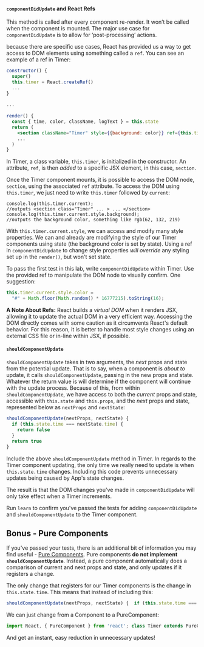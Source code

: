 #### `componentDidUpdate` and React Refs

This method is called after every component re-render. It won’t be called when the component is mounted. The major use case for `componentDidUpdate` is to allow for ‘post-processing’ actions.

because there are specific use cases, React has provided us a way to get access to DOM elements using something called a `ref`. You can see an example of a ref in Timer:

```jsx
constructor() {
  super()
  this.timer = React.createRef()
  ...
}
 
...
 
render() {
  const { time, color, className, logText } = this.state
  return (
    <section className="Timer" style={{background: color}} ref={this.timer}>
    ...
  )
}
```

In Timer, a class variable, `this.timer`, is initialized in the constructor. An attribute, `ref`, is then *added* to a specific JSX element, in this case, `section`.

Once the Timer component mounts, it is possible to access the DOM node, `section`, using the associated `ref` attribute. To access the DOM using `this.timer`, we just need to write `this.timer` followed by `current`:

```jsex
console.log(this.timer.current);
//outputs <section class="Timer" ... > ... </section>
console.log(this.timer.current.style.background);
//outputs the background color, something like rgb(62, 132, 219)
```

With `this.timer.current.style`, we can access and modify many style properties. We can and already are modifying the style of our Timer components using state (the background color is set by state). Using a ref in `componentDidUpdate` to change style properties *will override* any styling set up in the `render()`, but won't set state.

To pass the first test in this lab, write `componentDidUpdate` within Timer. Use the provided ref to manipulate the DOM node to visually confirm. One suggestion:

```jsx
this.timer.current.style.color =
  "#" + Math.floor(Math.random() * 16777215).toString(16);
```

**A Note About Refs:** React builds a *virtual DOM* when it renders JSX, allowing it to update the actual DOM in a very efficient way. Accessing the DOM directly comes with some caution as it circumvents React's default behavior. For this reason, it is better to handle most style changes using an external CSS file or in-line within JSX, if possible.



#### `shouldComponentUpdate`

`shouldComponentUpdate` takes in two arguments, the *next* props and state from the potential update. That is to say, when a component is *about to* update, it calls `shouldComponentUpdate`, passing in the new props and state. Whatever the return value is will determine if the component will continue with the update process. Because of this, from within `shouldComponentUpdate`, we have access to both the *current* props and state, accessible with `this.state` and `this.props`, and the *next* props and state, represented below as `nextProps` and `nextState`:

```jsx
shouldComponentUpdate(nextProps, nextState) {
  if (this.state.time === nextState.time) {
    return false
  }
  return true
}
```

Include the above `shouldComponentUpdate` method in Timer. In regards to the Timer component updating, the only time we really need to update is when `this.state.time` changes. Including this code prevents unnecessary updates being caused by App's state changes.

The result is that the DOM changes you've made in `componentDidUpdate` will only take effect when a Timer increments.

Run `learn` to confirm you've passed the tests for adding `componentDidUpdate` and `shouldComponentUpdate` to the Timer component.



## Bonus - Pure Components

If you've passed your tests, there is an additional bit of information you may find useful - [Pure Components](https://reactjs.org/docs/react-api.html#reactpurecomponent). Pure components **do not implement `shouldComponentUpdate`**. Instead, a pure component automatically does a comparison of current and next props and state, and only updates if it registers a change.

The only change that registers for our Timer components is the change in `this.state.time`. This means that instead of including this:

```jsx
shouldComponentUpdate(nextProps, nextState) {  if (this.state.time === nextState.time) {    return false  }  return true}
```

We can just change from a Component to a PureComponent:

```jsx
import React, { PureComponent } from 'react'; class Timer extends PureComponent {  ...}
```

And get an instant, easy reduction in unnecessary updates!